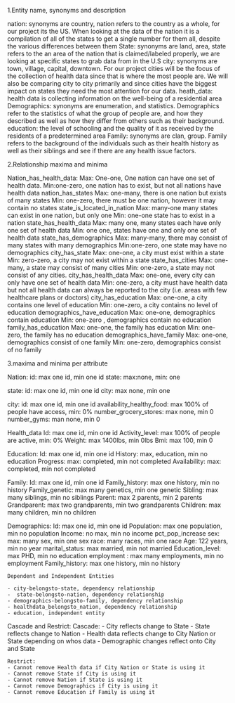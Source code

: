 1.Entity name, synonyms and description

nation: synonyms are country, nation refers to the country as a whole, for our project its the US. When looking at the data of the nation it is a compilation of all of the states to get a single number for them all, despite the various differences between them
State: synonyms are land, area, state refers to the an area of the nation that is claimed/labeled properly, we are looking at specific states to grab data from in the U.S
city:  synonyms are town, village, capital, downtown. For our project cities will be the focus of the collection of health data since that is where the most people are. We will also be comparing city to city primarily and since cities have the biggest impact on states they need the most attention for our data.
heath_data: health data is collecting information on the well-being of a residential area 
Demographics: synonyms are enumeration, and statistics. Demographics refer to the statistics of what the group of people are, and how they described as well as how they differ from others such as their background. 
education: the level of schooling and the quality of it as received by the residents of a predetermined area
Family: synonyms are clan, group. Family refers to the background of the individuals such as their health history as well as their siblings and see if there are any health issue factors. 
 
 
2.Relationship maxima and minima

Nation_has_health_data:
Max: One-one, One nation can have one set of health data.
Min:one-zero, one nation has to exist, but not all nations have health data
nation_has_states
Max: one-many, there is one nation but exists of many states
Min: one-zero, there must be one nation, however it may contain no states
state_is_located_in_nation
Max: many-one many states can exist in one nation, but only one
Min: one-one state has to exist in a nation
state_has_health_data
Max: many one, many states each have only one set of health data
Min: one one, states have one and only one set of health data
state_has_demographics
Max: many-many, there may consist of many states with many demographics
Min:one-zero, one state may have no demographics
city_has_state
Max: one-one, a city must exist within a state
Min: zero-zero, a city may not exist within a state
state_has_cities
Max: one-many, a state may consist of many cities
Min: one-zero, a state may not consist of any cities.
city_has_health_data
Max: one-one, every city can only have one set of health data
Min: one-zero, a city must have health data but not all health data can always be reported to the city (i.e. areas with few healthcare plans or doctors)
city_has_education
Max: one-one, a city contains one level of education
Min: one-zero, a city contains no level of education
demographics_have_education
Max: one-one, demographics contain education
Min: one-zero , demographics contain no education
family_has_education
Max: one-one, the family has education
Min: one-zero, the family has no education
demographics_have_family
Max: one-one, demographics consist of one family
Min: one-zero, demographics consist of no family
 

3.maxima and minima per attribute

Nation:
id: max one id, min one id
state: max:none, min: one

state:
id: max one id, min one id
city: max none, min one

city:
id: max one id, min one id
availability_healthy_food: max 100% of people have access, min: 0%
number_grocery_stores: max none, min 0
number_gyms: man none, min 0


Health_data
Id: max one id, min one id
Activity_level: max 100% of people are active, min: 0%
Weight: max 1400lbs, min 0lbs
Bmi: max 100, min 0

Education:
Id: max one id, min one id
History: max, education, min no education
Progress: max: completed, min not completed
Availability: max: completed, min not completed

Family:
Id: max one id, min one id 
Family_history: max one history, min no history
Family_genetic: max many genetics, min one genetic
Sibling: max many siblings, min no siblings
Parent: max 2 parents, min 2 parents
Grandparent: max two grandparents, min two grandparents
Children: max many children, min no children

Demographics:
	Id: max one id, min one id
	Population: max one population, min no population
	Income: no max, min no income
	pct_pop_increase
	sex: max: many sex, min one sex
	race: many races, min one race
	Age: 122 years, min no year
	marital_status: max married, min not married
	Education_level: max PHD, min no education
	employment	: max many employments, min no employment
          Family_history: max one history, min no history
	
	
	Dependent and Independent Entities
	
	- city-belongsto-state, dependency relationship
	-  state-belongsto-nation, dependency relationship
	- demographics-belongsto-family, dependency relationship
	- healthdata_belongsto_nation, dependency relationship 
	- education, independent entity
	
Cascade and Restrict:
	Cascade:
	- City reflects change to State
	- State reflects change to Nation
	- Health data reflects change to City Nation or State depending on whos data
	- Demographic changes reflect onto City and State
	
	Restrict:
	- Cannot remove Health data if City Nation or State is using it
	- Cannot remove State if City is using it
	- Cannot remove Nation if State is using it
	- Cannot remove Demographics if City is using it
	- Cannot remove Education if Family is using it
	

